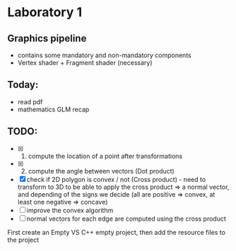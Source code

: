 # Laboratory 1

## Graphics pipeline
- contains some mandatory and non-mandatory components
- Vertex shader + Fragment shader (necessary)

## Today:
- read pdf
- mathematics GLM recap 

## TODO:
- [x] 1. compute the location of a point after transformations
- [x] 2. compute the angle between vectors (Dot product)
- [x] check if 2D polygon is convex / not (Cross product) - need to transform to 3D to be able to apply the cross product $\Rightarrow$ a normal vector, and depending of the signs we decide (all are positive => convex, at least one negative $\Rightarrow$ concave)
- [ ] improve the convex algorithm
- [ ] normal vectors for each edge are computed using the cross product

First create an Empty VS C++ empty project, then add the resource files to the project